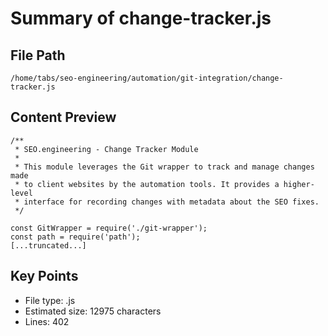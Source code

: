 # Summary of change-tracker.js
  
## File Path
`/home/tabs/seo-engineering/automation/git-integration/change-tracker.js`

## Content Preview
```
/**
 * SEO.engineering - Change Tracker Module
 * 
 * This module leverages the Git wrapper to track and manage changes made
 * to client websites by the automation tools. It provides a higher-level
 * interface for recording changes with metadata about the SEO fixes.
 */

const GitWrapper = require('./git-wrapper');
const path = require('path');
[...truncated...]
```

## Key Points
- File type: .js
- Estimated size: 12975 characters
- Lines: 402
